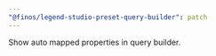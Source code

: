```yaml
---
"@finos/legend-studio-preset-query-builder": patch
---
```


Show auto mapped properties in query builder.